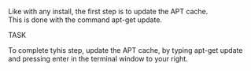 Like with any install, the first step is to update the APT cache.  
This is done with the command apt-get update.

TASK

To complete tyhis step, update the APT cache, by typing apt-get update 
and pressing enter in the terminal window to your right.
